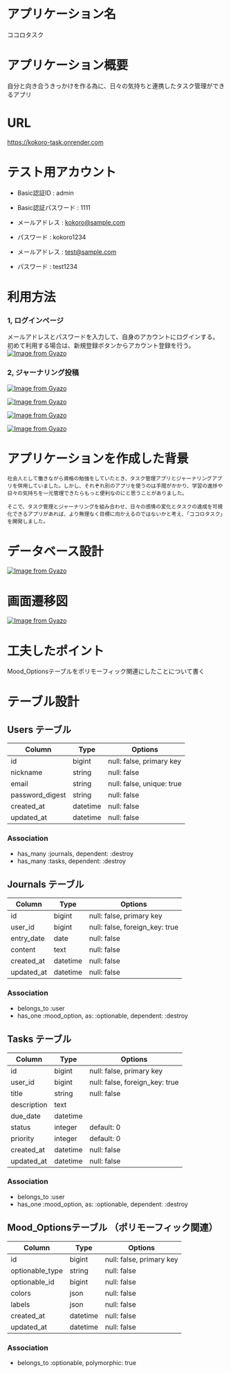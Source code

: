 # アプリケーション名
  ココロタスク

# アプリケーション概要
  自分と向き合うきっかけを作る為に、日々の気持ちと連携したタスク管理ができるアプリ

# URL
  https://kokoro-task.onrender.com

# テスト用アカウント
 - Basic認証ID : admin
 - Basic認証パスワード : 1111
 - メールアドレス : kokoro@sample.com
 - パスワード : kokoro1234

  - メールアドレス : test@sample.com
  - パスワード : test1234

# 利用方法
### 1, ログインページ
  メールアドレスとパスワードを入力して、自身のアカウントにログインする。
  初めて利用する場合は、新規登録ボタンからアカウント登録を行う。
  [![Image from Gyazo](https://i.gyazo.com/4bd6bf5f4a413ee58fbb460f4a5820a8.png)](https://gyazo.com/4bd6bf5f4a413ee58fbb460f4a5820a8)
### 2, ジャーナリング投稿
  [![Image from Gyazo](https://i.gyazo.com/be83acdb42681fe1a47a2b22cb13ea0d.png)](https://gyazo.com/be83acdb42681fe1a47a2b22cb13ea0d)

  [![Image from Gyazo](https://i.gyazo.com/935062be0f73472125a5dd03b9eac3a1.png)](https://gyazo.com/935062be0f73472125a5dd03b9eac3a1)

  [![Image from Gyazo](https://i.gyazo.com/533d7de702a4ab3908475ada910262b6.png)](https://gyazo.com/533d7de702a4ab3908475ada910262b6)

  [![Image from Gyazo](https://i.gyazo.com/22bd312b5a92abe28debacc6bd0cadb9.png)](https://gyazo.com/22bd312b5a92abe28debacc6bd0cadb9)

# アプリケーションを作成した背景
    社会人として働きながら資格の勉強をしていたとき、タスク管理アプリとジャーナリングアプリを併用していました。しかし、それぞれ別のアプリを使うのは手間がかかり、学習の進捗や日々の気持ちを一元管理できたらもっと便利なのにと思うことがありました。

    そこで、タスク管理とジャーナリングを組み合わせ、日々の感情の変化とタスクの達成を可視化できるアプリがあれば、より無理なく目標に向かえるのではないかと考え、「ココロタスク」を開発しました。

# データベース設計
  [![Image from Gyazo](https://i.gyazo.com/3584a91298cdf8e0170abaf84b9114ad.png)](https://gyazo.com/3584a91298cdf8e0170abaf84b9114ad)

# 画面遷移図
  [![Image from Gyazo](https://i.gyazo.com/54cd2eb35677ad7a0eb2f14ca2428b83.png)](https://gyazo.com/54cd2eb35677ad7a0eb2f14ca2428b83)

# 工夫したポイント
  Mood_Optionsテーブルをポリモーフィック関連にしたことについて書く

# テーブル設計

## Users テーブル
| Column             | Type     | Options                   |
| ------------------ | -------- | ------------------------- |
| id                 | bigint   | null: false, primary key  |
| nickname           | string   | null: false               |
| email              | string   | null: false, unique: true |
| password_digest    | string   | null: false               |
| created_at         | datetime | null: false               |
| updated_at         | datetime | null: false               |
### Association
 - has_many :journals, dependent: :destroy
 - has_many :tasks, dependent: :destroy

## Journals テーブル
| Column             | Type     | Options                        |
| ------------------ | -------- | ------------------------------ |
| id                 | bigint   | null: false, primary key       |
| user_id            | bigint   | null: false, foreign_key: true |
| entry_date         | date     | null: false                    |
| content            | text     | null: false                    |
| created_at         | datetime | null: false                    |
| updated_at         | datetime | null: false                    |
### Association
 - belongs_to :user
 - has_one :mood_option, as: :optionable, dependent: :destroy

## Tasks テーブル
| Column             | Type     | Options                        |
| ------------------ | -------- | ------------------------------ |
| id                 | bigint   | null: false, primary key       |
| user_id            | bigint   | null: false, foreign_key: true |
| title              | string   | null: false                    |
| description        | text     |                                |
| due_date           | datetime |                                |
| status             | integer  | default: 0                     |
| priority           | integer  | default: 0                     |
| created_at         | datetime | null: false                    |
| updated_at         | datetime | null: false                    |
### Association
 - belongs_to :user
 - has_one :mood_option, as: :optionable, dependent: :destroy

## Mood_Optionsテーブル （ポリモーフィック関連）
| Column             | Type     | Options                        |
| ------------------ | -------- | ------------------------------ |
| id                 | bigint   | null: false, primary key       |
| optionable_type    | string   | null: false                    |
| optionable_id      | bigint   | null: false                    |
| colors             | json     | null: false                    |
| labels             | json     | null: false                    |
| created_at         | datetime | null: false                    |
| updated_at         | datetime | null: false                    |
### Association
 - belongs_to :optionable, polymorphic: true